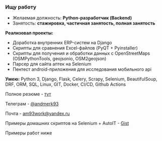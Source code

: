 ### Ищу работу

- Желаемая должность: **Python-разработчик (Backend)**
- Занятость: **стажировка, частичная занятость, полная занятость**

**Реализовал проекты:**
- Доработка внутренних ERP-систем на Django
- Скрипты для сравнения Excel-файлов (PyQT + Pyinstaller)
- Скрипты для получения и обработки данных с OpenStreetMaps (OSMPythonTools, geojsonio, OSM2geojson)
- Парсер для сайта аптек на Selenium
- Пентест android-приложения для исследования мобильного api

**Умею:** Python 3, Django, Flask, Celery, Scrapy, Selenium, BeautifulSoup, DRF, ORM, SQL, Linux, GIT, Docker, CI/CD, Github Actions


Полное резюме - [тут](https://andmerk93.github.io/andmerk93/)

Телеграм - [@andmerk93](https://t.me/andmerk93)

Почта - am93work@yandex.ru

Примеры домашних скриптов на Selenium + AutoIT - [Gist](https://gist.github.com/andmerk93)

Примеры работ ниже
